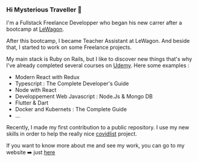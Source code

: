 ### Hi Mysterious Traveller 👋

I'm a Fullstack Freelance Developper who began his new carrer after a bootcamp at [LeWagon](https://github.com/lewagon).

After this bootcamp, I became Teacher Assistant at LeWagon. And beside that, I started to work on some Freelance projects.

My main stack is Ruby on Rails, but I like to discover new things that's why I've already completed several courses on [Udemy](https://www.udemy.com/).
Here some examples :
- Modern React with Redux
- Typescript : The Complete Developer's Guide
- Node with React
- Developpement Web Javascript : Node.Js & Mongo DB
- Flutter & Dart
- Docker and Kubernets : The Complete Guide
- ...

Recently, I made my first contribution to a public repository. I use my new skills in order to help the really nice [covidlist](https://github.com/hostolab/covidliste) project.

If you want to know more about me and see my work, you can go to my website ➡️ just [here](https://www.maxencelenoir.dev/)
